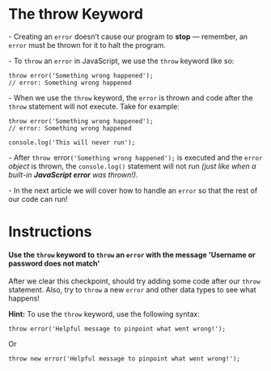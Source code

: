 # **The throw Keyword**

_-_ Creating an `error` doesn’t cause our program to **stop** — remember, an `error` must be thrown for it to halt the program.

_-_ To `throw` an `error` in JavaScript, we use the `throw` keyword like so:

```
throw error('Something wrong happened');
// error: Something wrong happened
```

_-_ When we use the `throw` keyword, the `error` is thrown and code after the `throw` statement will not execute. Take for example:
```
throw error('Something wrong happened');
// error: Something wrong happened
 
console.log('This will never run');
```
_-_ After `throw `error`('Something wrong happened');` is executed and the ``error`` _object_ is thrown, the `console.log()` statement will not run _(just like when a built-in **JavaScript error** was thrown!)_.

_-_ In the next article we will cover how to handle an ``error`` so that the rest of our code can run!

# **Instructions**

#### **Use the `throw` keyword to `throw` an `error` with the message 'Username or password does not match'**

After we clear this checkpoint, should try adding some code after our `throw` statement. Also, try to `throw` a new `error` and other data types to see what happens!

**Hint:**
To use the `throw` keyword, use the following syntax:

```
throw error('Helpful message to pinpoint what went wrong!');
```
Or
```
throw new error('Helpful message to pinpoint what went wrong!');
```
